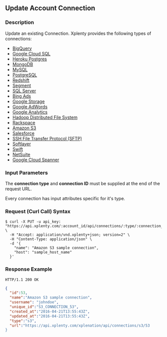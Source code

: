 ## Update Account Connection

### Description
Update an existing Connection. Xplenty provides the following types of connections:

* [BigQuery](https://github.com/xplenty/xplenty-api-doc-v2/blob/master/resources/connections/bigquery-connection.md)
* [Google Cloud SQL](https://github.com/xplenty/xplenty-api-doc-v2/blob/master/resources/connections/google-cloud-sql-connection.md)
* [Heroku Postgres](https://github.com/xplenty/xplenty-api-doc-v2/blob/master/resources/connections/heroku-postgres-connection.md)
* [MongoDB](https://github.com/xplenty/xplenty-api-doc-v2/blob/master/resources/connections/mongo-connection.md)
* [MySQL](https://github.com/xplenty/xplenty-api-doc-v2/blob/master/resources/connections/mysql-connection.md)
* [PostgreSQL](https://github.com/xplenty/xplenty-api-doc-v2/blob/master/resources/connections/postgres-connection.md)
* [Redshift](https://github.com/xplenty/xplenty-api-doc-v2/blob/master/resources/connections/redshift-connection.md)
* [Segment](https://github.com/xplenty/xplenty-api-doc-v2/blob/master/resources/connections/segment-connection.md)
* [SQL Server](https://github.com/xplenty/xplenty-api-doc-v2/blob/master/resources/connections/sqlserver-connection.md)
* [Bing Ads](https://github.com/xplenty/xplenty-api-doc-v2/blob/master/resources/connections/bingads-connection.md)
* [Google Storage](https://github.com/xplenty/xplenty-api-doc-v2/blob/master/resources/connections/gs-connection.md)
* [Google AdWords](https://github.com/xplenty/xplenty-api-doc-v2/blob/master/resources/connections/adwords-connection.md)
* [Google Analytics](https://github.com/xplenty/xplenty-api-doc-v2/blob/master/resources/connections/analytics-connection.md)
* [Hadoop Distributed File System](https://github.com/xplenty/xplenty-api-doc-v2/blob/master/resources/connections/hdfs-connection.md)
* [Rackspace](https://github.com/xplenty/xplenty-api-doc-v2/blob/master/resources/connections/rackspace-connection.md)
* [Amazon S3](https://github.com/xplenty/xplenty-api-doc-v2/blob/master/resources/connections/s3-connection.md)
* [Salesforce](https://github.com/xplenty/xplenty-api-doc-v2/blob/master/resources/connections/salesforce-connection.md)
* [SSH File Transfer Protocol (SFTP)](https://github.com/xplenty/xplenty-api-doc-v2/blob/master/resources/connections/sftp-connection.md)
* [Softlayer](https://github.com/xplenty/xplenty-api-doc-v2/blob/master/resources/connections/softlayer-connection.md)
* [Swift](https://github.com/xplenty/xplenty-api-doc-v2/blob/master/resources/connections/swift-connection.md)
* [NetSuite](https://github.com/xplenty/xplenty-api-doc-v2/blob/master/resources/connections/net-suite-connection.md)
* [Google Cloud Spanner](https://github.com/xplenty/xplenty-api-doc-v2/blob/master/resources/connections/google-cloud-spanner-connection.md)

### Input Parameters
The **connection type** and **connection ID** must be supplied at the end of the request URL.

Every connection has input attributes specific for it's type.

### Request (Curl Call) Syntax
```shell
$ curl -X PUT -u api_key: "https://api.xplenty.com/:account_id/api/connections/:type/:connection_id" \
  -H "Accept: application/vnd.xplenty+json; version=2" \
  -H "Content-Type: application/json" \
  -d '{
    "name": "Amazon S3 sample connection",
    "host": "sample_host_name"
  }'
```

### Response Example
```HTTP
HTTP/1.1 200 OK
```

```json
{
  "id":53,
  "name":"Amazon S3 sample connection",
  "username": "johndoe",
  "unique_id":"S3_CONNECTION_53",
  "created_at":"2016-04-21T13:55:43Z",
  "updated_at":"2016-04-21T13:55:43Z",
  "type":"s3",
  "url":"https://api.xplenty.com/xplenation/api/connections/s3/53
}
```
